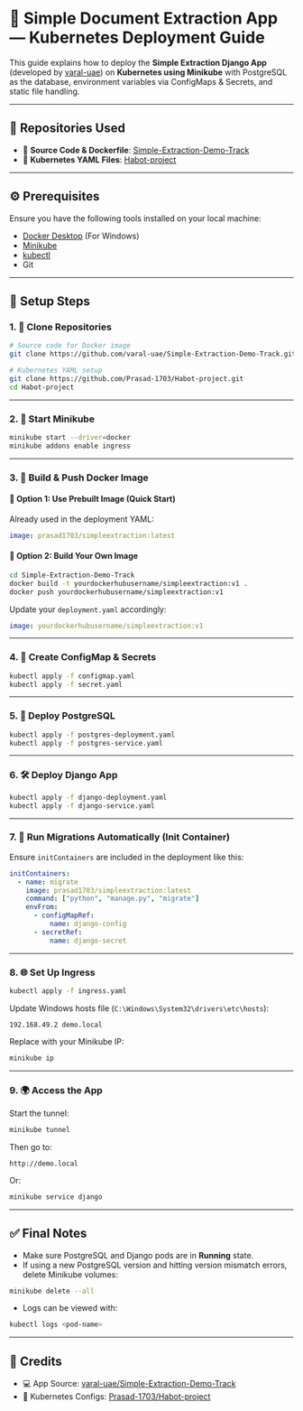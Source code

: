 # 🧠 Simple Document Extraction App — Kubernetes Deployment Guide

This guide explains how to deploy the **Simple Extraction Django App** (developed by [varal-uae](https://github.com/varal-uae/Simple-Extraction-Demo-Track)) on **Kubernetes using Minikube** with PostgreSQL as the database, environment variables via ConfigMaps & Secrets, and static file handling.

---

## 📁 Repositories Used

* 🔹 **Source Code & Dockerfile**: [Simple-Extraction-Demo-Track](https://github.com/varal-uae/Simple-Extraction-Demo-Track.git)
* 🔸 **Kubernetes YAML Files**: [Habot-project](https://github.com/Prasad-1703/Habot-project.git)

---

## ⚙️ Prerequisites

Ensure you have the following tools installed on your local machine:

* [Docker Desktop](https://www.docker.com/products/docker-desktop) (For Windows)
* [Minikube](https://minikube.sigs.k8s.io/docs/start/)
* [kubectl](https://kubernetes.io/docs/tasks/tools/)
* Git

---

## 🚀 Setup Steps

### 1. 📂 Clone Repositories

```bash
# Source code for Docker image
git clone https://github.com/varal-uae/Simple-Extraction-Demo-Track.git

# Kubernetes YAML setup
git clone https://github.com/Prasad-1703/Habot-project.git
cd Habot-project
```

---

### 2. 🚢 Start Minikube

```bash
minikube start --driver=docker
minikube addons enable ingress
```

---

### 3. 🐳 Build & Push Docker Image

#### 🔹 Option 1: Use Prebuilt Image (Quick Start)

Already used in the deployment YAML:

```yaml
image: prasad1703/simpleextraction:latest
```

#### 🔸 Option 2: Build Your Own Image

```bash
cd Simple-Extraction-Demo-Track
docker build -t yourdockerhubusername/simpleextraction:v1 .
docker push yourdockerhubusername/simpleextraction:v1
```

Update your `deployment.yaml` accordingly:

```yaml
image: yourdockerhubusername/simpleextraction:v1
```

---

### 4. 🔐 Create ConfigMap & Secrets

```bash
kubectl apply -f configmap.yaml
kubectl apply -f secret.yaml
```

---

### 5. 📄 Deploy PostgreSQL

```bash
kubectl apply -f postgres-deployment.yaml
kubectl apply -f postgres-service.yaml
```

---

### 6. 🛠 Deploy Django App

```bash
kubectl apply -f django-deployment.yaml
kubectl apply -f django-service.yaml
```

---

### 7. 🏁 Run Migrations Automatically (Init Container)

Ensure `initContainers` are included in the deployment like this:

```yaml
initContainers:
  - name: migrate
    image: prasad1703/simpleextraction:latest
    command: ["python", "manage.py", "migrate"]
    envFrom:
      - configMapRef:
          name: django-config
      - secretRef:
          name: django-secret
```

---

### 8. 🌐 Set Up Ingress

```bash
kubectl apply -f ingress.yaml
```

Update Windows hosts file (`C:\Windows\System32\drivers\etc\hosts`):

```text
192.168.49.2 demo.local
```

Replace with your Minikube IP:

```bash
minikube ip
```

---

### 9. 🌍 Access the App

Start the tunnel:

```bash
minikube tunnel
```

Then go to:

```text
http://demo.local
```

Or:

```bash
minikube service django
```

---

## ✅ Final Notes

* Make sure PostgreSQL and Django pods are in **Running** state.
* If using a new PostgreSQL version and hitting version mismatch errors, delete Minikube volumes:

```bash
minikube delete --all
```

* Logs can be viewed with:

```bash
kubectl logs <pod-name>
```

---

## 🙌 Credits

* 💻 App Source: [varal-uae/Simple-Extraction-Demo-Track](https://github.com/varal-uae/Simple-Extraction-Demo-Track)
* 🔧 Kubernetes Configs: [Prasad-1703/Habot-project](https://github.com/Prasad-1703/Habot-project)
